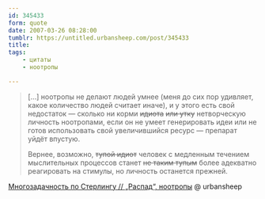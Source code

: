```yaml
---
id: 345433
form: quote
date: 2007-03-26 08:28:00
tumblr: https://untitled.urbansheep.com/post/345433
title: 
tags:
    - цитаты
    - ноотропы

---
```


<blockquote>
<p>[…] ноотропы не делают людей умнее (меня до сих пор удивляет, какое количество людей считает иначе), и у этого есть свой недостаток — сколько ни корми <strike>идиота</strike> <strike>или утку</strike> нетворческую личность ноотропами, если он не умеет генерировать идеи или не готов использовать свой увеличившийся ресурс — препарат уйдёт впустую.</p>
<p>Вернее, возможно, <strike>тупой идиот</strike> человек с медленным течением мыслительных процессов станет <strike>не таким тупым</strike> более адекватно реагировать на стимулы, но личность останется прежней.</p>
</blockquote>

<a href="http://urbansheep.livejournal.com/1419280.html">Многозадачность по Стерлингу // „Распад“, ноотропы</a> @ urbansheep
